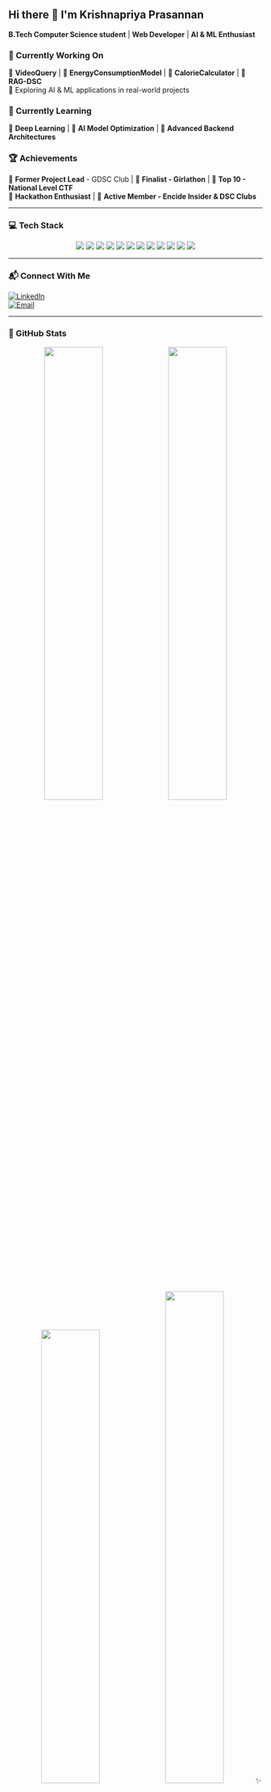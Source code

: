 
## Hi there 👋 I'm Krishnapriya Prasannan  
**B.Tech Computer Science student** | **Web Developer** | **AI & ML Enthusiast**  

### 🚀 Currently Working On  
🔹 **VideoQuery** | 🔹 **EnergyConsumptionModel** | 🔹 **CalorieCalculator** | 🔹 **RAG-DSC**  
🔹 Exploring AI & ML applications in real-world projects  

### 📖 Currently Learning  
🔹 **Deep Learning** | 🔹 **AI Model Optimization** | 🔹 **Advanced Backend Architectures**  

### 🏆 Achievements  
🔹 **Former Project Lead** - GDSC Club | 🔹 **Finalist - Girlathon** | 🔹 **Top 10 - National Level CTF**  
🔹 **Hackathon Enthusiast** | 🔹 **Active Member - Encide Insider & DSC Clubs**  

---

### 💻 Tech Stack  
<div align="center">  
<img src="https://img.shields.io/badge/Python-3776AB?style=for-the-badge&logo=python&logoColor=white"/>  
<img src="https://img.shields.io/badge/TensorFlow-FF6F00?style=for-the-badge&logo=tensorflow&logoColor=white"/>  
<img src="https://img.shields.io/badge/PyTorch-EE4C2C?style=for-the-badge&logo=pytorch&logoColor=white"/>  
<img src="https://img.shields.io/badge/Scikit--Learn-F7931E?style=for-the-badge&logo=scikit-learn&logoColor=white"/>  
<img src="https://img.shields.io/badge/Pandas-150458?style=for-the-badge&logo=pandas&logoColor=white"/>  
<img src="https://img.shields.io/badge/NumPy-013243?style=for-the-badge&logo=numpy&logoColor=white"/>  
<img src="https://img.shields.io/badge/React-20232A?style=for-the-badge&logo=react&logoColor=61DAFB"/>  
<img src="https://img.shields.io/badge/Node.js-43853D?style=for-the-badge&logo=node.js&logoColor=white"/>  
<img src="https://img.shields.io/badge/Tailwind_CSS-38B2AC?style=for-the-badge&logo=tailwind-css&logoColor=white"/>  
<img src="https://img.shields.io/badge/MySQL-4479A1?style=for-the-badge&logo=mysql&logoColor=white"/>  
<img src="https://img.shields.io/badge/MongoDB-4EA94B?style=for-the-badge&logo=mongodb&logoColor=white"/>  
<img src="https://img.shields.io/badge/Next.js-000000?style=for-the-badge&logo=next.js&logoColor=white"/>  
</div>  

---

### 📬 Connect With Me  
[![LinkedIn](https://img.shields.io/badge/LinkedIn-0A66C2?style=for-the-badge&logo=linkedin&logoColor=white)](https://linkedin.com/in/krishnapriya-prasannan)  
[![Email](https://img.shields.io/badge/Email-D14836?style=for-the-badge&logo=gmail&logoColor=white)](mailto:krishnapriyaprasannan1@gmail.com)  

---

### 🎯 GitHub Stats  

<div align="center">  
  <img src="https://github-readme-stats.vercel.app/api?username=Krishnapriya-prasannan&show_icons=true&theme=radical" width="48%"/>  
  <img src="https://github-readme-streak-stats.herokuapp.com/?user=Krishnapriya-prasannan&theme=radical" width="48%"/>  
</div>  

<div align="center">  
  <img src="https://github-readme-stats.vercel.app/api/top-langs/?username=Krishnapriya-prasannan&layout=compact&theme=radical" width="48%"/>  
  <img src="https://github-readme-activity-graph.vercel.app/graph?username=Krishnapriya-prasannan&theme=radical" width="48%" height="50%/>  
</div>  

---

### ✨ Fun Fact  
I love **Hackathons, CTFs**, and **exploring AI innovations**!  

---
